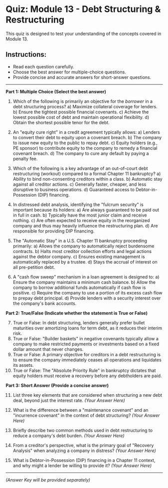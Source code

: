 # Quiz: Module 13 - Debt Structuring & Restructuring

This quiz is designed to test your understanding of the concepts covered in Module 13.

## Instructions:
*   Read each question carefully.
*   Choose the best answer for multiple-choice questions.
*   Provide concise and accurate answers for short-answer questions.

---

**Part 1: Multiple Choice (Select the best answer)**

1.  Which of the following is primarily an objective for the *borrower* in a debt structuring process?
    a)  Maximize collateral coverage for lenders.
    b)  Ensure the tightest possible financial covenants.
    c)  Achieve the lowest possible cost of debt and maintain operational flexibility.
    d)  Obtain the shortest possible tenor for the debt.

2.  An "equity cure right" in a credit agreement typically allows:
    a)  Lenders to convert their debt to equity upon a covenant breach.
    b)  The company to issue new equity to the public to repay debt.
    c)  Equity holders (e.g., PE sponsor) to contribute equity to the company to remedy a financial covenant breach.
    d)  The company to cure any default by paying a penalty fee.

3.  Which of the following is a key advantage of an out-of-court debt restructuring (workout) compared to a formal Chapter 11 bankruptcy?
    a)  Ability to bind non-consenting creditors within a class.
    b)  Automatic stay against all creditor actions.
    c)  Generally faster, cheaper, and less disruptive to business operations.
    d)  Guaranteed access to Debtor-in-Possession (DIP) financing.

4.  In distressed debt analysis, identifying the "fulcrum security" is important because its holders:
    a)  Are always guaranteed to be paid out in full in cash.
    b)  Typically have the most junior claim and receive nothing.
    c)  Are often expected to receive equity in the reorganized company and thus may heavily influence the restructuring plan.
    d)  Are responsible for providing DIP financing.

5.  The "Automatic Stay" in a U.S. Chapter 11 bankruptcy proceeding primarily:
    a)  Allows the company to automatically reject burdensome contracts.
    b)  Halts most creditor collection efforts and legal actions against the debtor company.
    c)  Ensures existing management is automatically replaced by a trustee.
    d)  Stays the accrual of interest on all pre-petition debt.

6.  A "cash flow sweep" mechanism in a loan agreement is designed to:
    a)  Ensure the company maintains a minimum cash balance.
    b)  Allow the company to borrow additional funds automatically if cash flow is positive.
    c)  Require the company to use a portion of its excess cash flow to prepay debt principal.
    d)  Provide lenders with a security interest over the company's bank accounts.

**Part 2: True/False (Indicate whether the statement is True or False)**

7.  True or False: In debt structuring, lenders generally prefer bullet maturities over amortizing loans for term debt, as it reduces their interim risk.
8.  True or False: "Builder baskets" in negative covenants typically allow a company to make restricted payments or investments based on a fixed dollar amount that never changes.
9.  True or False: A primary objective for creditors in a debt restructuring is to ensure the company immediately ceases all operations and liquidates its assets.
10. True or False: The "Absolute Priority Rule" in bankruptcy dictates that equity holders must receive a recovery before any debtholders are paid.

**Part 3: Short Answer (Provide a concise answer)**

11. List three key elements that are considered when structuring a new debt deal, beyond just the interest rate.
    *(Your Answer Here)*

12. What is the difference between a "maintenance covenant" and an "incurrence covenant" in the context of debt structuring?
    *(Your Answer Here)*

13. Briefly describe two common methods used in debt restructuring to reduce a company's debt burden.
    *(Your Answer Here)*

14. From a creditor's perspective, what is the primary goal of "Recovery Analysis" when analyzing a company in distress?
    *(Your Answer Here)*

15. What is Debtor-in-Possession (DIP) financing in a Chapter 11 context, and why might a lender be willing to provide it?
    *(Your Answer Here)*

---

*(Answer Key will be provided separately)*
